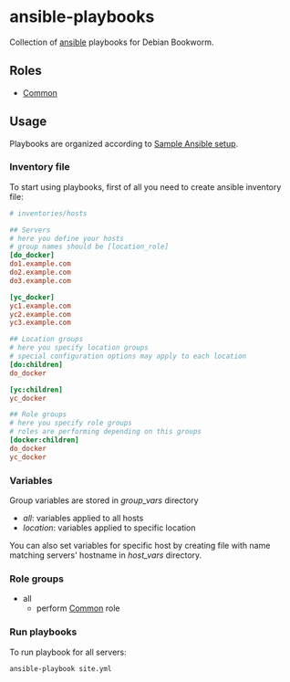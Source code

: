 # ansible-playbooks

Collection of [ansible] playbooks for Debian Bookworm.

## Roles

- [Common]

## Usage

Playbooks are organized according to [Sample Ansible setup].

### Inventory file

To start using playbooks, first of all you need to create ansible inventory file:

```ini
# inventories/hosts

## Servers
# here you define your hosts
# group names should be [location_role]
[do_docker]
do1.example.com
do2.example.com
do3.example.com

[yc_docker]
yc1.example.com
yc2.example.com
yc3.example.com

## Location groups
# here you specify location groups
# special configuration options may apply to each location
[do:children]
do_docker

[yc:children]
yc_docker

## Role groups
# here you specify role groups
# roles are performing depending on this groups
[docker:children]
do_docker
yc_docker
```

### Variables

Group variables are stored in _group_vars_ directory

- _all_: variables applied to all hosts
- _location_: variables applied to specific location

You can also set variables for specific host by creating file with name matching servers' hostname
in _host_vars_ directory.

### Role groups

- all
  - perform [Common] role

### Run playbooks

To run playbook for all servers:

```sh
ansible-playbook site.yml
```

[ansible]: http://docs.ansible.com
[Sample Ansible setup]: https://docs.ansible.com/ansible/latest/tips_tricks/sample_setup.html
[Common]: docs/common.rst
